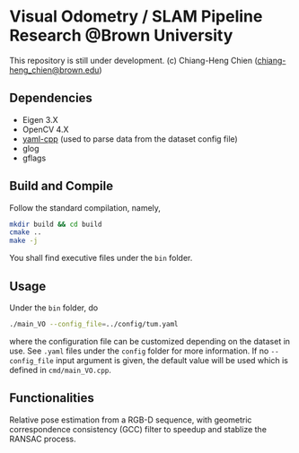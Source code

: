 # Visual Odometry / SLAM Pipeline Research @Brown University
This repository is still under development. 
(c) Chiang-Heng Chien (chiang-heng_chien@brown.edu)

## Dependencies
* Eigen 3.X
* OpenCV 4.X
* [yaml-cpp](https://github.com/jbeder/yaml-cpp) (used to parse data from the dataset config file)
* glog
* gflags

## Build and Compile
Follow the standard compilation, namely, 
```bash
mkdir build && cd build
cmake ..
make -j
```
You shall find executive files under the ``bin`` folder.

## Usage
Under the ``bin`` folder, do
```bash
./main_VO --config_file=../config/tum.yaml
```
where the configuration file can be customized depending on the dataset in use. See ``.yaml`` files under the ``config`` folder for more information. If no ``--config_file`` input argument is given, the default value will be used which is defined in ``cmd/main_VO.cpp``.

## Functionalities
Relative pose estimation from a RGB-D sequence, with geometric correspondence consistency (GCC) filter to speedup and stablize the RANSAC process.